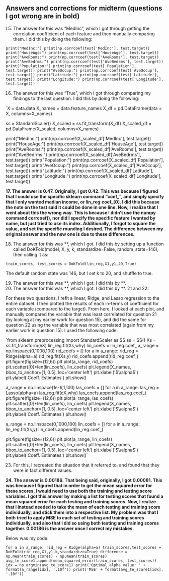 ## Answers and corrections for midterm (questions I got wrong are in bold)

15. The answer for this was “MedInc”, which I got through getting the correlation coefficient of each feature and then manually comparing them. I did this by doing the following:

`print("MedInc:")
print(np.corrcoef(test['MedInc'], test.target))
print("HouseAge:")
print(np.corrcoef(test['HouseAge'], test.target))
print("AveRooms:")
print(np.corrcoef(test['AveRooms'], test.target))
print("AveBedrms:")
print(np.corrcoef(test['AveBedrms'], test.target))
print("Population:")
print(np.corrcoef(test['Population'], test.target))
print("AveOccup:")
print(np.corrcoef(test['AveOccup'], test.target))
print("Latitude:")
print(np.corrcoef(test['Latitude'], test.target))
print("Longitude:")
print(np.corrcoef(test['Longitude'], test.target))`

16. The answer for this was “True”, which I got through comparing my findings to the last question. I did this by doing the following:

`X = data.data
X_names = data.feature_names
X_df = pd.DataFrame(data = X, columns=X_names)


ss = StandardScaler()
X_scaled = ss.fit_transform(X_df)
X_scaled_df = pd.DataFrame(X_scaled, columns=X_names)


print("MedInc:")
print(np.corrcoef(X_scaled_df['MedInc'], test.target))
print("HouseAge:")
print(np.corrcoef(X_scaled_df['HouseAge'], test.target))
print("AveRooms:")
print(np.corrcoef(X_scaled_df['AveRooms'], test.target))
print("AveBedrms:")
print(np.corrcoef(X_scaled_df['AveBedrms'], test.target))
print("Population:")
print(np.corrcoef(X_scaled_df['Population'], test.target))
print("AveOccup:")
print(np.corrcoef(X_scaled_df['AveOccup'], test.target))
print("Latitude:")
print(np.corrcoef(X_scaled_df['Latitude'], test.target))
print("Longitude:")
print(np.corrcoef(X_scaled_df['Longitude'], test.target))`


**17. The answer is 0.47. Originally, I got 0.42. This was because I figured that I could use the specific sklearn command “coef_”, and simply specify that I only wanted median income, or lin_reg.coef_[0]. I did this because the note on the test said it could be done in one line. Now, I realize that I went about this the wrong way. This is because I didn’t use the numpy command corrcoef(), nor did I specify the specific feature I wanted by name, but just tried to use its index. Additionally, I forgot to square the value, and set the specific rounding I desired. The difference between my original answer and the new one is due to these differences.**

18. The answer for this was **, which I got. I did this by setting up a function called DoKFold(model, X, y, k, standardize=False, random_state=146), then calling it as: 

`train_scores, test_scores = DoKFold(lin_reg,X1,y1,20,True)`

The default random state was 146, but I set k to 20, and shuffle to true.

19. The answer for this was **, which I got. I did this by **.
20. The answer for this was **, which I got. I did this by **.
21 and 22:

For these two questions, I refit a linear, Ridge, and Lasso regression to the entire dataset. I then plotted the results of each in-terms of coefficient for each variable (compared to the target). From here, I looked at each plot, and manually compared the variable that was least correlated for question 21 (by looking at my earlier work for question 15), and did the same for question 22 using the variable that was most correlated (again from my earlier work in question 15). I used the following code:

`from sklearn.preprocessing import StandardScaler as SS
ss = SS()
Xs = ss.fit_transform(eX)
lin_reg.fit(Xs,why)
lin_coefs = lin_reg.coef_
a_range = np.linspace(0,1000,100)
rid_coefs = []
for a in a_range:
    rid_reg = Ridge(alpha=a)
    rid_reg.fit(Xs,y)
    rid_coefs.append(rid_reg.coef_)
plt.figure(figsize=(12,6))
plt.plot(a_range, rid_coefs)
plt.scatter([0]*len(lin_coefs), lin_coefs)
plt.legend(X_names, bbox_to_anchor=[1, 0.5], loc='center left')
plt.xlabel('$\\alpha$')
plt.ylabel('Coeff. Estimates')
plt.show()

a_range = np.linspace(1e-6,1,100)
las_coefs = []
for a in a_range:
    las_reg = Lasso(alpha=a)
    las_reg.fit(eX,why)
    las_coefs.append(las_reg.coef_)
plt.figure(figsize=(12,6))
plt.plot(a_range, las_coefs)
plt.scatter([0]*len(lin_coefs), lin_coefs)
plt.legend(X_names, bbox_to_anchor=[1, 0.5], loc='center left')
plt.xlabel('$\\alpha$')
plt.ylabel('Coeff. Estimates')
plt.show()



a_range = np.linspace(0,1000,100)
lin_coefs = []
for a in a_range:
    lin_reg.fit(Xs,y)
    lin_coefs.append(lin_reg.coef_)


plt.figure(figsize=(12,6))
plt.plot(a_range, lin_coefs)
plt.scatter([0]*len(lin_coefs), lin_coefs)
plt.legend(X_names, bbox_to_anchor=[1, 0.5], loc='center left')
plt.xlabel('$\\alpha$')
plt.ylabel('Coeff. Estimates')
plt.show()`

23. For this, I recreated the situation that it referred to, and found that they were in fact different values.

**24. The answer is 0.00186. That being said, originally, I got 0.00081. This was because I figured that in order to get the mean squared error for these scores, I would need to use both the training and testing score variables. I got this answer by making a list for testing scores that found a mean squared error for each testing and training scores. Now, I realize that I instead needed to take the mean of each testing and training score individually, and stick them into a respective list. My problem was that I both tried to apply MSE to each set of testing and training scores individually, and also that I did so using both testing and training scores together. 0.00186 is the answer once I correct my mistakes.**

Below was my code:

`for a in a_range:
    rid_reg = Ridge(alpha=a)
    train_scores,test_scores = DoKFold(rid_reg,X1,y1,k,standardize=True)
    difference = np.mean(train_scores) - np.mean(train_scores)
    avg_te_score1.append(mean_squared_error(train_scores, test_scores))
idx = np.argmin(avg_te_score1)
print('Optimal alpha value: ' + format(a_range[idx], '.10f'))
print('MSE' + format(avg_te_score1[idx], '.10f'))`


